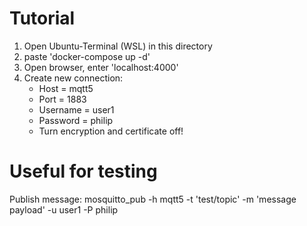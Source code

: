 # Tutorial

1. Open Ubuntu-Terminal (WSL) in this directory
2. paste 'docker-compose up -d'
3. Open browser, enter 'localhost:4000'
4. Create new connection:
   - Host = mqtt5
   - Port = 1883
   - Username = user1
   - Password = philip
   - Turn encryption and certificate off!
  

# Useful for testing
Publish message: mosquitto_pub -h mqtt5 -t 'test/topic' -m 'message payload' -u user1 -P philip 
